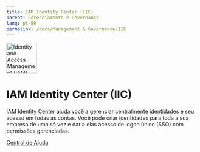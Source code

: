 ```yaml
---
title: IAM Identity Center (IIC)
parent: Gerenciamento e Governança
lang: pt-BR
permalink: /docs/Management & Governance/IIC
---
```


<img src="https://res-static.hc-cdn.cn/cloudbu-site/public/product-banner-icon/ManagementGovernance/IAM.png" width="80" height="80" alt="Identity and Access Management (IAM)">

# IAM Identity Center (IIC)

IAM Identity Center ajuda você a gerenciar centralmente identidades e seu acesso em todas as contas. Você pode criar identidades para toda a sua empresa de uma só vez e dar a elas acesso de logon único (SSO) com permissões gerenciadas.

[Central de Ajuda](https://support.huaweicloud.com/intl/pt-br/identitycenter/index.html)
